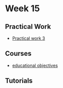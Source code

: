 # Week 15

## Practical Work

 - [Practical work 3](../../practical-works/practical-work-3/)

## Courses

- [educational objectives](https://heig-vd-web.github.io/web-course/educational-objectives/part-3/)

## Tutorials


<!-- ## How-to Guides

TODO -->


<!-- ## Quiz

TODO -->
